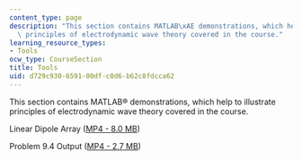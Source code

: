 ```yaml
---
content_type: page
description: "This section contains MATLAB\xAE demonstrations, which help to illustrate\
  \ principles of electrodynamic wave theory covered in the course."
learning_resource_types:
- Tools
ocw_type: CourseSection
title: Tools
uid: d729c930-6591-00df-c0d6-b62c8fdcca62
---
```


This section contains MATLAB® demonstrations, which help to illustrate principles of electrodynamic wave theory covered in the course.

Linear Dipole Array ([MP4 - 8.0 MB](/ans7870/6/6.632/s03/linearray.mp4))

Problem 9.4 Output ([MP4 - 2.7 MB](/ans7870/6/6.632/s03/ps9_4.mp4))